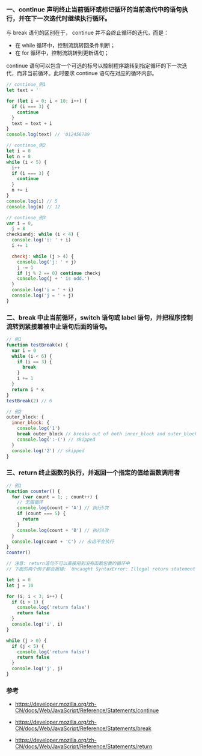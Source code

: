 ### 一、continue 声明终止当前循环或标记循环的当前迭代中的语句执行，并在下一次迭代时继续执行循环。

与 break 语句的区别在于， continue 并不会终止循环的迭代，而是：

- 在 while 循环中，控制流跳转回条件判断；
- 在 for 循环中，控制流跳转到更新语句；

continue 语句可以包含一个可选的标号以控制程序跳转到指定循环的下一次迭代，而非当前循环。此时要求 continue 语句在对应的循环内部。

```js
// continue_例1
let text = ''

for (let i = 0; i < 10; i++) {
  if (i === 3) {
    continue
  }
  text = text + i
}
console.log(text) // '012456789'

// continue_例2
let i = 0
let n = 0
while (i < 5) {
  i++
  if (i === 3) {
    continue
  }
  n += i
}
console.log(i) // 5
console.log(n) // 12

// continue_例3
var i = 0,
  j = 8
checkiandj: while (i < 4) {
  console.log('i: ' + i)
  i += 1

  checkj: while (j > 4) {
    console.log('j: ' + j)
    j -= 1
    if (j % 2 == 0) continue checkj
    console.log(j + ' is odd.')
  }
  console.log('i = ' + i)
  console.log('j = ' + j)
}
```

### 二、break 中止当前循环，switch 语句或 label 语句，并把程序控制流转到紧接着被中止语句后面的语句。

```js
// 例1
function testBreak(x) {
  var i = 0
  while (i < 6) {
    if (i == 3) {
      break
    }
    i += 1
  }
  return i * x
}
testBreak(2) // 6

// 例2
outer_block: {
  inner_block: {
    console.log('1')
    break outer_block // breaks out of both inner_block and outer_block
    console.log(':-(') // skipped
  }
  console.log('2') // skipped
}
```

### 三、return 终止函数的执行，并返回一个指定的值给函数调用者

```js
// 例1
function counter() {
  for (var count = 1; ; count++) {
    // 无限循环
    console.log(count + 'A') // 执行5次
    if (count === 5) {
      return
    }
    console.log(count + 'B') // 执行4次
  }
  console.log(count + 'C') // 永远不会执行
}
counter()

// 注意: return语句不可以直接用到没有函数包裹的循环中
// 下面的两个例子都会报错: `Uncaught SyntaxError: Illegal return statement`

let i = 0
let j = 10

for (i; i < 3; i++) {
  if (i > 1) {
    console.log('return false')
    return false
  }
  console.log('i', i)
}

while (j > 0) {
  if (j < 5) {
    console.log('return false')
    return false
  }
  console.log('j', j)
}
```

### 参考

- https://developer.mozilla.org/zh-CN/docs/Web/JavaScript/Reference/Statements/continue

- https://developer.mozilla.org/zh-CN/docs/Web/JavaScript/Reference/Statements/break

- https://developer.mozilla.org/zh-CN/docs/Web/JavaScript/Reference/Statements/return
